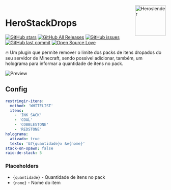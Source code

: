 <img src="https://avatars1.githubusercontent.com/u/16785313?s=96&v=4" alt="Heroslender" title="Heroslender" align="right" height="96" width="96"/>

# HeroStackDrops

[![GitHub stars](https://img.shields.io/github/stars/heroslender/HeroStackDrops.svg)](https://github.com/heroslender/HeroStackDrops/stargazers)
[![GitHub All Releases](https://img.shields.io/github/downloads/heroslender/HeroStackDrops/total.svg?logoColor=fff)](https://github.com/heroslender/HeroStackDrops/releases/latest)
[![GitHub issues](https://img.shields.io/github/issues-raw/heroslender/HeroStackDrops.svg?label=issues)](https://github.com/heroslender/HeroStackDrops/issues)
[![GitHub last commit](https://img.shields.io/github/last-commit/heroslender/HeroStackDrops.svg)](https://github.com/heroslender/HeroStackDrops/commit)
[![Open Source Love](https://badges.frapsoft.com/os/v1/open-source.svg?v=103)](https://github.com/ellerbrock/open-source-badges/)

🔥 Um plugin que permite remover o limite dos packs de itens dropados do seu servidor de Minecraft, sendo possivel adicionar, também, um holograma para informar a quantidade de itens no pack.

![Preview](https://github.com/heroslender/HeroStackDrops/raw/master/assets/preview.png)


## Config

```yaml
restringir-itens:
  method: 'WHITELIST'
  itens:
    - 'INK_SACK'
    - 'COAL'
    - 'COBBLESTONE'
    - 'REDSTONE'
holograma:
  ativado: true
  texto: '&7{quantidade}x &e{nome}'
stack-on-spawn: false
raio-de-stack: 5
```

### Placeholders
-   `{quantidade}` - Quantidade de itens no pack
-   `{nome}` - Nome do item